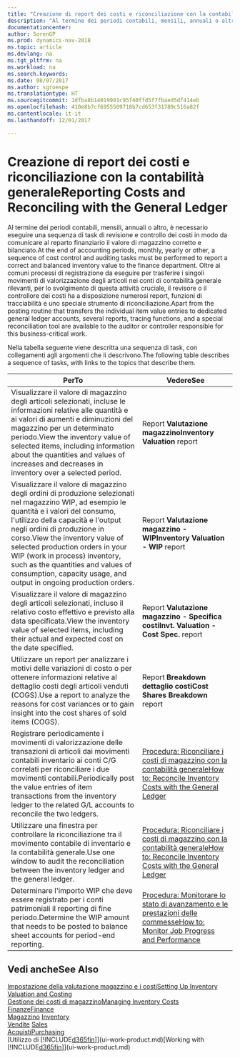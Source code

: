 ```yaml
---
title: "Creazione di report dei costi e riconciliazione con la contabilità generale"
description: "Al termine dei periodi contabili, mensili, annuali o altro, è necessario eseguire una sequenza di task di revisione e controllo dei costi in modo da comunicare al reparto finanziario il valore di magazzino corretto e bilanciato. Oltre ai comuni processi di registrazione da eseguire per trasferire i singoli movimenti di valorizzazione degli articoli nei conti di contabilità generale rilevanti, per lo svolgimento di questa attività cruciale, il revisore o il controllore dei costi ha a disposizione numerosi report, funzioni di tracciabilità e uno speciale strumento di riconciliazione."
documentationcenter: 
author: SorenGP
ms.prod: dynamics-nav-2018
ms.topic: article
ms.devlang: na
ms.tgt_pltfrm: na
ms.workload: na
ms.search.keywords: 
ms.date: 08/07/2017
ms.author: sgroespe
ms.translationtype: HT
ms.sourcegitcommit: 1dfba8b14019991c95f40ffd5f7fbaed5df414eb
ms.openlocfilehash: 410e8b7cf6955509718b7cd653f31789c516a82f
ms.contentlocale: it-it
ms.lasthandoff: 12/01/2017

---
```

# <a name="reporting-costs-and-reconciling-with-the-general-ledger"></a><span data-ttu-id="bd72f-104">Creazione di report dei costi e riconciliazione con la contabilità generale</span><span class="sxs-lookup"><span data-stu-id="bd72f-104">Reporting Costs and Reconciling with the General Ledger</span></span>
<span data-ttu-id="bd72f-105">Al termine dei periodi contabili, mensili, annuali o altro, è necessario eseguire una sequenza di task di revisione e controllo dei costi in modo da comunicare al reparto finanziario il valore di magazzino corretto e bilanciato.</span><span class="sxs-lookup"><span data-stu-id="bd72f-105">At the end of accounting periods, monthly, yearly or other, a sequence of cost control and auditing tasks must be performed to report a correct and balanced inventory value to the finance department.</span></span> <span data-ttu-id="bd72f-106">Oltre ai comuni processi di registrazione da eseguire per trasferire i singoli movimenti di valorizzazione degli articoli nei conti di contabilità generale rilevanti, per lo svolgimento di questa attività cruciale, il revisore o il controllore dei costi ha a disposizione numerosi report, funzioni di tracciabilità e uno speciale strumento di riconciliazione.</span><span class="sxs-lookup"><span data-stu-id="bd72f-106">Apart from the posting routine that transfers the individual item value entries to dedicated general ledger accounts, several reports, tracing functions, and a special reconciliation tool are available to the auditor or controller responsible for this business-critical work.</span></span>  

 <span data-ttu-id="bd72f-107">Nella tabella seguente viene descritta una sequenza di task, con collegamenti agli argomenti che li descrivono.</span><span class="sxs-lookup"><span data-stu-id="bd72f-107">The following table describes a sequence of tasks, with links to the topics that describe them.</span></span>   

|<span data-ttu-id="bd72f-108">**Per**</span><span class="sxs-lookup"><span data-stu-id="bd72f-108">**To**</span></span>|<span data-ttu-id="bd72f-109">**Vedere**</span><span class="sxs-lookup"><span data-stu-id="bd72f-109">**See**</span></span>|  
|------------|-------------|  
|<span data-ttu-id="bd72f-110">Visualizzare il valore di magazzino degli articoli selezionati, incluse le informazioni relative alle quantità e ai valori di aumenti e diminuzioni del magazzino per un determinato periodo.</span><span class="sxs-lookup"><span data-stu-id="bd72f-110">View the inventory value of selected items, including information about the quantities and values of increases and decreases in inventory over a selected period.</span></span>|<span data-ttu-id="bd72f-111">Report **Valutazione magazzino**</span><span class="sxs-lookup"><span data-stu-id="bd72f-111">**Inventory Valuation** report</span></span>|  
|<span data-ttu-id="bd72f-112">Visualizzare il valore di magazzino degli ordini di produzione selezionati nel magazzino WIP, ad esempio le quantità e i valori del consumo, l'utilizzo della capacità e l'output negli ordini di produzione in corso.</span><span class="sxs-lookup"><span data-stu-id="bd72f-112">View the inventory value of selected production orders in your WIP (work in process) inventory, such as the quantities and values of consumption, capacity usage, and output in ongoing production orders.</span></span>|<span data-ttu-id="bd72f-113">Report **Valutazione magazzino - WIP**</span><span class="sxs-lookup"><span data-stu-id="bd72f-113">**Inventory Valuation - WIP** report</span></span>|  
|<span data-ttu-id="bd72f-114">Visualizzare il valore di magazzino degli articoli selezionati, incluso il relativo costo effettivo e previsto alla data specificata.</span><span class="sxs-lookup"><span data-stu-id="bd72f-114">View the inventory value of selected items, including their actual and expected cost on the date specified.</span></span>|<span data-ttu-id="bd72f-115">Report **Valutazione magazzino - Specifica costi**</span><span class="sxs-lookup"><span data-stu-id="bd72f-115">**Invt. Valuation - Cost Spec.** report</span></span>|  
|<span data-ttu-id="bd72f-116">Utilizzare un report per analizzare i motivi delle variazioni di costo o per ottenere informazioni relative al dettaglio costi degli articoli venduti (COGS).</span><span class="sxs-lookup"><span data-stu-id="bd72f-116">Use a report to analyze the reasons for cost variances or to gain insight into the cost shares of sold items (COGS).</span></span>|<span data-ttu-id="bd72f-117">Report **Breakdown dettaglio costi**</span><span class="sxs-lookup"><span data-stu-id="bd72f-117">**Cost Shares Breakdown** report</span></span>|  
|<span data-ttu-id="bd72f-118">Registrare periodicamente i movimenti di valorizzazione delle transazioni di articoli dai movimenti contabili inventario ai conti C/G correlati per riconciliare i due movimenti contabili.</span><span class="sxs-lookup"><span data-stu-id="bd72f-118">Periodically post the value entries of item transactions from the inventory ledger to the related G/L accounts to reconcile the two ledgers.</span></span>|[<span data-ttu-id="bd72f-119">Procedura: Riconciliare i costi di magazzino con la contabilità generale</span><span class="sxs-lookup"><span data-stu-id="bd72f-119">How to: Reconcile Inventory Costs with the General Ledger</span></span>](finance-how-to-post-inventory-costs-to-the-general-ledger.md)|  
|<span data-ttu-id="bd72f-120">Utilizzare una finestra per controllare la riconciliazione tra il movimento contabile di inventario e la contabilità generale.</span><span class="sxs-lookup"><span data-stu-id="bd72f-120">Use one window to audit the reconciliation between the inventory ledger and the general ledger.</span></span>|[<span data-ttu-id="bd72f-121">Procedura: Riconciliare i costi di magazzino con la contabilità generale</span><span class="sxs-lookup"><span data-stu-id="bd72f-121">How to: Reconcile Inventory Costs with the General Ledger</span></span>](finance-how-to-post-inventory-costs-to-the-general-ledger.md)|  
|<span data-ttu-id="bd72f-122">Determinare l'importo WIP che deve essere registrato per i conti patrimoniali il reporting di fine periodo.</span><span class="sxs-lookup"><span data-stu-id="bd72f-122">Determine the WIP amount that needs to be posted to balance sheet accounts for period-end reporting.</span></span>|[<span data-ttu-id="bd72f-123">Procedura: Monitorare lo stato di avanzamento e le prestazioni delle commesse</span><span class="sxs-lookup"><span data-stu-id="bd72f-123">How to: Monitor Job Progress and Performance</span></span>](projects-how-monitor-progress-performance.md)|

## <a name="see-also"></a><span data-ttu-id="bd72f-124">Vedi anche</span><span class="sxs-lookup"><span data-stu-id="bd72f-124">See Also</span></span>  
[<span data-ttu-id="bd72f-125">Impostazione della valutazione magazzino e i costi</span><span class="sxs-lookup"><span data-stu-id="bd72f-125">Setting Up Inventory Valuation and Costing</span></span>](finance-set-up-inventory-valuation-and-costing.md)  
[<span data-ttu-id="bd72f-126">Gestione dei costi di magazzino</span><span class="sxs-lookup"><span data-stu-id="bd72f-126">Managing Inventory Costs</span></span>](finance-manage-inventory-costs.md)  
[<span data-ttu-id="bd72f-127">Finanze</span><span class="sxs-lookup"><span data-stu-id="bd72f-127">Finance</span></span>](finance.md)  
<span data-ttu-id="bd72f-128">[Magazzino](inventory-manage-inventory.md) </span><span class="sxs-lookup"><span data-stu-id="bd72f-128">[Inventory](inventory-manage-inventory.md) </span></span>  
<span data-ttu-id="bd72f-129">[Vendite](sales-manage-sales.md) </span><span class="sxs-lookup"><span data-stu-id="bd72f-129">[Sales](sales-manage-sales.md) </span></span>  
[<span data-ttu-id="bd72f-130">Acquisti</span><span class="sxs-lookup"><span data-stu-id="bd72f-130">Purchasing</span></span>](purchasing-manage-purchasing.md)  
<span data-ttu-id="bd72f-131">[Utilizzo di [!INCLUDE[d365fin](includes/d365fin_md.md)]](ui-work-product.md)</span><span class="sxs-lookup"><span data-stu-id="bd72f-131">[Working with [!INCLUDE[d365fin](includes/d365fin_md.md)]](ui-work-product.md)</span></span>

